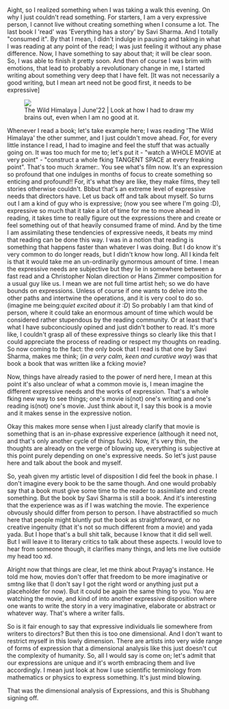 Aight, so I realized something when I was taking a walk this evening. On why I just couldn't read something. For starters, I am a very expressive person, I cannot live without creating something when I consume a lot. The last book I 'read' was 'Everything has a story' by Savi Sharma. And I totally "consumed it". By that I mean, I didn't indulge in pausing and taking in what I was reading at any point of the read; I was just feeling it without any phase difference. Now, I have something to say about that; it will be clear soon. So, I was able to finish it pretty soon. And then of course I was brim with emotions, that lead to probably a revolutionary change in me, I started writing about something very deep that I have felt. [It was not necessarily a good writing, but I mean art need not be good first, it needs to be expressive]


<figure>
<img class="him" src="assets\Blog\him.png">
<figcaption class="him">The Wild Himalaya | June'22 | Look at how I had to draw my brains out, even when I am no good at it.</figcaption>
</figure>


Whenever I read a book; let's take example here; I was reading 'The Wild Himalaya' the other summer, and I just couldn't move ahead. For, for every little instance I read, I had to imagine and feel the stuff that was actually going on. It was too much for me to; let's put it - "watch a WHOLE MOVIE at very point" - "construct a whole fking TANGENT SPACE at every freaking point". That's too much :kramer:. You see what's film now. It's an expression so profound that one indulges in months of focus to create something so enticing and profound!! For, it's what they are like, they make films, they tell stories otherwise couldn't. Bbbut that's an extreme level of expressive needs that directors have. Let us back off and talk about myself. So turns out I am a kind of guy who is expressive; (now you see where I'm going :D), expressive so much that it take a lot of time for me to move ahead in reading, it takes time to really figure out the expressions there and create or feel something out of that heavily consumed frame of mind. And by the time I am assimilating these tendencies of expressive needs, it beats my mind that reading can be done this way. I was in a notion that reading is something that happens faster than whatever I was doing. But I do know it's very common to do longer reads, but I didn't know how long. All I kinda felt is that it would take me an un-ordinarily gynormous amount of time. I mean the expressive needs are subjective but they lie in somewhere between a fast read and a Christopher Nolan direction or Hans Zimmer composition for a usual guy like us. I mean we are not full time artist heh; so we do have bounds on expressions. Unless of course if one wants to delve into the other paths and intertwine the operations, and it is very cool to do so.(imagine me being:_quiet excited about it :D_) So probably I am that kind of person, where it could take an enormous amount of time which would be considered rather stupendous by the reading community. Or at least that's what I have subconciously opined and just didn't bother to read. It's more like, I couldn't grasp all of these expressive things so clearly like this that I could appreciate the process of reading or respect my thoughts on reading. So now coming to the fact: the only book that I read is that one by Savi Sharma, makes me think; (_in a very calm, keen and curative way_) was that book a book that was written like a fcking movie?

Now, things have already rasied to the power of nerd here, I mean at this point it's also unclear of what a common movie is, I mean imagine the different expressive needs and the works of expression. That's a whole fking new way to see things; one's movie is(not) one's writing and one's reading is(not) one's movie. Just think about it, I say this book is a movie and it makes sense in the expressive notion.

Okay this makes more sense when I just already clarify that movie is something that is an in-phase expressive experience (although it need not, and that's only another cycle of things fuck). Now, it's very thin, the thoughts are already on the verge of blowing up, everything is subjective at this point purely depending on one's expressive needs. So let's just pause here and talk about the book and myself.

So, yeah given my artistic level of disposition I did feel the book in phase. I don't imagine every book to be the same though. And one would probably say that a book must give some time to the reader to assimilate and create something. But the book by Savi Sharma is still a book. And it's interesting that the experience was as if I was watching the movie. The experience obvously should differ from person to person. I have abstractified so much here that people might bluntly put the book as straightforward, or no creative ingenuity (that it's not so much different from a movie) and yada yada. But I hope that's a bull shit talk, because I know that it did sell well. But I will leave it to literary critics to talk about these aspects. I would love to hear from someone though, it clarifies many things, and lets me live outside my head too xd.

Alright now that things are clear, let me think about Prayag's instance. He told me how, movies don't offer that freedom to be more imaginative or smtng like that (I don't say I got the right word or anything just put a placeholder for now). But it could be again the same thing to you. You are watching the movie, and kind of into another expressive disposition where one wants to write the story in a very imaginative, elaborate or abstract or whatever way. That's where a writer falls.

So is it fair enough to say that expressive individuals lie somewhere from writers to directors? But then this is too one dimensional. And I don't want to restrict myself in this lowly dimension. There are artists into very wide range of forms of expression that a dimensional analysis like this just doesn't cut the complexity of humanity. So, all I would say is come on; let's admit that our expressions are unique and it's worth embracing them and live accordingly. I mean just look at how I use scientific terminology from mathematics or physics to express something. It's just mind blowing.

That was the dimensional analysis of Expressions, and this is Shubhang signing off.
